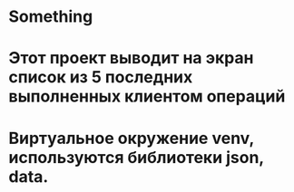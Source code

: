 # Something
# Этот проект выводит на экран список из 5 последних выполненных клиентом операций
# Виртуальное окружение venv, используются библиотеки json, data.
